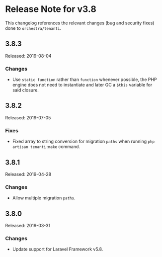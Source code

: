 # Release Note for v3.8

This changelog references the relevant changes (bug and security fixes) done to `orchestra/tenanti`.

## 3.8.3

Released: 2019-08-04

### Changes

* Use `static function` rather than `function` whenever possible, the PHP engine does not need to instantiate and later GC a `$this` variable for said closure.

## 3.8.2

Released: 2019-07-05

### Fixes

* Fixed array to string conversion for migration `paths` when running `php artisan tenanti:make` command.

## 3.8.1

Released: 2019-04-28

### Changes

* Allow multiple migration `paths`.

## 3.8.0

Released: 2019-03-31

### Changes

* Update support for Laravel Framework v5.8.
